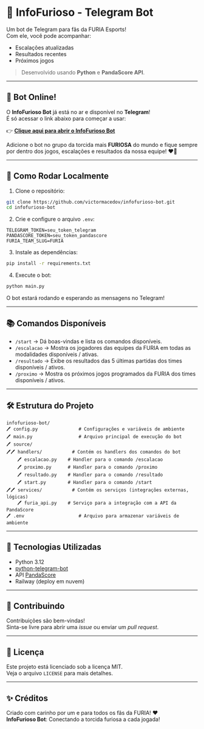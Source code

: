 # 🐾 InfoFurioso - Telegram Bot

Um bot de Telegram para fãs da FURIA Esports!  
Com ele, você pode acompanhar:

- Escalações atualizadas
- Resultados recentes
- Próximos jogos

> Desenvolvido usando **Python** e **PandaScore API**.

---

## 📱 Bot Online!

O **InfoFurioso Bot** já está no ar e disponível no **Telegram**!  
É só acessar o link abaixo para começar a usar:

👉 [**Clique aqui para abrir o InfoFurioso Bot**](https://t.me/InfoFurioso_bot)

Adicione o bot no grupo da torcida mais **FURIOSA** do mundo e fique sempre por dentro dos jogos, escalações e resultados da nossa equipe! ♥️🐾

---

## 🚀 Como Rodar Localmente

1. Clone o repositório:
```bash
git clone https://github.com/victormacedov/infofurioso-bot.git
cd infofurioso-bot
```

2. Crie e configure o arquivo `.env`:
```
TELEGRAM_TOKEN=seu_token_telegram
PANDASCORE_TOKEN=seu_token_pandascore
FURIA_TEAM_SLUG=FURIA
```

3. Instale as dependências:
```bash
pip install -r requirements.txt
```

4. Execute o bot:
```bash
python main.py
```

O bot estará rodando e esperando as mensagens no Telegram!

---

## 📚 Comandos Disponíveis

- `/start` → Dá boas-vindas e lista os comandos disponíveis.
- `/escalacao` → Mostra os jogadores das equipes da FURIA em todas as modalidades disponíveis / ativas.
- `/resultado` → Exibe os resultados das 5 últimas partidas dos times disponíveis / ativos.
- `/proximo` → Mostra os próximos jogos programados da FURIA dos times disponíveis / ativos.

---

## 🛠 Estrutura do Projeto

```
infofurioso-bot/
🖊️ config.py               # Configurações e variáveis de ambiente
🖊️ main.py                 # Arquivo principal de execução do bot
🖊️ source/                 
🖊️🖊️ handlers/           # Contém os handlers dos comandos do bot
    🖊️ escalacao.py    # Handler para o comando /escalacao
    🖊️ proximo.py      # Handler para o comando /proximo
    🖊️ resultado.py    # Handler para o comando /resultado
    🖊️ start.py        # Handler para o comando /start
🖊️🖊️ services/           # Contém os serviços (integrações externas, lógicas)
    🖊️ furia_api.py    # Serviço para a integração com a API da PandaScore
🖊️ .env                    # Arquivo para armazenar variáveis de ambiente
```

---

## 🧹 Tecnologias Utilizadas

- Python 3.12
- [python-telegram-bot](https://github.com/python-telegram-bot/python-telegram-bot)
- API [PandaScore](https://developers.pandascore.co/)
- Railway (deploy em nuvem)

---

## 🤝 Contribuindo

Contribuições são bem-vindas!  
Sinta-se livre para abrir uma _issue_ ou enviar um _pull request_.

---

## 📜 Licença

Este projeto está licenciado sob a licença MIT.  
Veja o arquivo `LICENSE` para mais detalhes.

---

## ✨ Créditos

Criado com carinho por um e para todos os fãs da FURIA! ♥️  
**InfoFurioso Bot**: Conectando a torcida furiosa a cada jogada!

